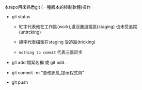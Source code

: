 本repo用來熟悉git (一種版本的控制軟體)操作

- git status

  - 紅字代表他在工作區(work),還沒進追蹤區(staging) 也未受追蹤(untrcking)

  - 綠字代表檔案在staging 受追蹤(tricking)

  - `nothing to commit` 代表三區同步
  
- git add 檔案名稱 或 git add .

- git commit -m "更改訊息,提示程式員"

- git push